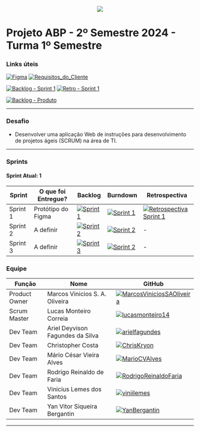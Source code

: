 <p align="center">
  <img src="https://i.imgur.com/ZvXdOPz.png">
  <br />
</p>

# Projeto ABP - 2º Semestre 2024 - Turma 1º Semestre

### Links úteis

[![Figma](https://img.shields.io/static/v1?style=for-the-badge&label=&color=black&logo=figma&message=Prot%C3%B3tipo)](https://www.figma.com/proto/JbO5zLjqOLSZqpVH2QZfXN/ABP-2024-2?node-id=0-1&t=4hfZRAhckQHi34pd-1) [![Requisitos_do_Cliente](https://img.shields.io/static/v1?style=for-the-badge&label=&color=black&logo=gitbook&message=Requisitos%20do%20Cliente)](https://github.com/hallwaytechgrupo/ABP-2024-2/wiki/Requisitos-do-Cliente)

[![Backlog - Sprint 1](https://img.shields.io/static/v1?style=for-the-badge&label=&color=black&logo=readthedocs&message=Backlog%20Sprint%201)](https://github.com/hallwaytechgrupo/ABP-2024-2/tree/backlog-sprint-1) [![Retro - Sprint 1](https://img.shields.io/static/v1?style=for-the-badge&label=&color=black&logo=readthedocs&message=Retrospectiva%20Sprint%201)](https://github.com/hallwaytechgrupo/ABP-2024-2/blob/backlog-sprint-1/retrospectiva-sprint-1.md)

[![Backlog - Produto](https://img.shields.io/static/v1?style=for-the-badge&label=&color=black&logo=readthedocs&message=Backlog%20do%20Produto)](https://github.com/hallwaytechgrupo/ABP-2024-2/tree/backlog) 


<hr />

### Desafio
- Desenvolver uma aplicação Web de instruções para desenvolvimento de projetos ágeis (SCRUM) na área de TI.

<hr />

### Sprints
#### Sprint Atual: 1

| Sprint | O que foi Entregue? | Backlog | Burndown | Retrospectiva |
|---|---|---|---|---|
| Sprint 1 | Protótipo do Figma | [![Sprint 1](https://img.shields.io/static/v1?style=for-the-badge&label=Backlog%20Sprint%201&color=blue&logo=readthedocs&message=Acessar)](https://github.com/hallwaytechgrupo/ABP-2024-2/tree/backlog-sprint-1)  | [![Sprint 1](https://img.shields.io/static/v1?style=for-the-badge&label=Burndown%20Sprint%201&color=blue&message=Acessar)](https://github.com/hallwaytechgrupo/ABP-2024-2/raw/backlog-sprint-1/imgs/burndown.png) | [![Retrospectiva Sprint 1](https://img.shields.io/static/v1?style=for-the-badge&label=Retrospectiva%20Sprint%201&color=blue&message=Acessar)](https://github.com/hallwaytechgrupo/ABP-2024-2/blob/backlog-sprint-1/retrospectiva-sprint-1.md) |
| Sprint 2 | A definir | [![Sprint 2](https://img.shields.io/static/v1?style=for-the-badge&label=Backlog%20Sprint%202&color=red&logo=readthedocs&message=Indispon%C3%ADvel)](#) | [![Sprint 2](https://img.shields.io/static/v1?style=for-the-badge&label=Burndown%20Sprint%202&color=red&message=Indispon%C3%ADvel)](#) | - | 
| Sprint 3 | A definir | [![Sprint 3](https://img.shields.io/static/v1?style=for-the-badge&label=Backlog%20Sprint%203&color=red&logo=readthedocs&message=Indispon%C3%ADvel)](#) | [![Sprint 2](https://img.shields.io/static/v1?style=for-the-badge&label=Burndown%20Sprint%203&color=red&message=Indispon%C3%ADvel)](#)  | - |

### Equipe
| Função | Nome | GitHub |
|---|---|---|
| Product Owner | Marcos Vinicios S. A. Oliveira | [![MarcosViniciosSAOliveira](https://img.shields.io/static/v1?style=for-the-badge&label=marcknero&color=purple&logo=github&message=Product%20Owner)](https://github.com/marcknero) |
| Scrum Master | Lucas Monteiro Correia | [![lucasmonteiro14](https://img.shields.io/static/v1?style=for-the-badge&label=lucasmonteiro14&color=green&logo=github&message=Scrum%20Master)](https://github.com/lucasmonteiro14) |
| Dev Team | Ariel Deyvison Fagundes da Silva | [![arielfagundes](https://img.shields.io/static/v1?style=for-the-badge&label=arielfagundes&color=blue&logo=github&message=Dev%20Team)](https://github.com/arielfagundes) |
| Dev Team | Christopher Costa | [![ChrisKryon](https://img.shields.io/static/v1?style=for-the-badge&label=ChrisKryon&color=blue&logo=github&message=Dev%20Team)](https://github.com/ChrisKryon) |
| Dev Team | Mário César Vieira Alves | [![MarioCVAlves](https://img.shields.io/static/v1?style=for-the-badge&label=MarioCesarVieiraAlves&color=blue&logo=github&message=Dev%20Team)](https://github.com/MarioCesarVieiraAlves) |
| Dev Team | Rodrigo Reinaldo de Faria | [![RodrigoReinaldoFaria](https://img.shields.io/static/v1?style=for-the-badge&label=RodrigoReinaldodeFaria&color=blue&logo=github&&message=Dev%20Team)](https://github.com/RodrigoReinaldodeFaria) |
| Dev Team | Vinicius Lemes dos Santos | [![viniilemes](https://img.shields.io/static/v1?style=for-the-badge&label=viniilemes&color=blue&logo=github&message=Dev%20Team)](https://github.com/viniilemes) |
| Dev Team | Yan Vitor Siqueira Bergantin | [![YanBergantin](https://img.shields.io/static/v1?style=for-the-badge&label=YanBergantin&color=blue&logo=github&message=Dev%20Team)](https://github.com/YanBergantin) |

<hr />